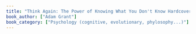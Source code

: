 ```yaml
---
title: "Think Again: The Power of Knowing What You Don't Know Hardcover"
book_author: ["Adam Grant"]
book_category: ["Psychology (cognitive, evolutionary, phylosophy...)"]
---
```

